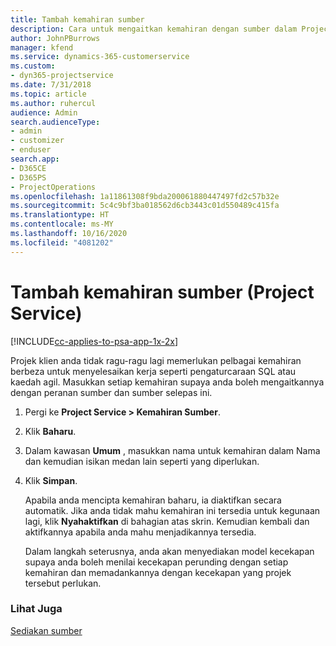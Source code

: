 ```yaml
---
title: Tambah kemahiran sumber
description: Cara untuk mengaitkan kemahiran dengan sumber dalam Project Service
author: JohnPBurrows
manager: kfend
ms.service: dynamics-365-customerservice
ms.custom:
- dyn365-projectservice
ms.date: 7/31/2018
ms.topic: article
ms.author: ruhercul
audience: Admin
search.audienceType:
- admin
- customizer
- enduser
search.app:
- D365CE
- D365PS
- ProjectOperations
ms.openlocfilehash: 1a11861308f9bda200061880447497fd2c57b32e
ms.sourcegitcommit: 5c4c9bf3ba018562d6cb3443c01d550489c415fa
ms.translationtype: HT
ms.contentlocale: ms-MY
ms.lasthandoff: 10/16/2020
ms.locfileid: "4081202"
---
```

# <a name="add-resource-skills-project-service"></a>Tambah kemahiran sumber (Project Service)

[!INCLUDE[cc-applies-to-psa-app-1x-2x](../includes/cc-applies-to-psa-app-1x-2x.md)]

Projek klien anda tidak ragu-ragu lagi memerlukan pelbagai kemahiran berbeza untuk menyelesaikan kerja seperti pengaturcaraan SQL atau kaedah agil. Masukkan setiap kemahiran supaya anda boleh mengaitkannya dengan peranan sumber dan sumber selepas ini.  
  
1. Pergi ke **Project Service > Kemahiran Sumber**.  
  
2. Klik **Baharu**.  
  
3. Dalam kawasan **Umum** , masukkan nama untuk kemahiran dalam Nama dan kemudian isikan medan lain seperti yang diperlukan.  
  
4. Klik **Simpan**.  
  
   Apabila anda mencipta kemahiran baharu, ia diaktifkan secara automatik. Jika anda tidak mahu kemahiran ini tersedia untuk kegunaan lagi, klik **Nyahaktifkan** di bahagian atas skrin. Kemudian kembali dan aktifkannya apabila anda mahu menjadikannya tersedia.  
  
   Dalam langkah seterusnya, anda akan menyediakan model kecekapan supaya anda boleh menilai kecekapan perunding dengan setiap kemahiran dan memadankannya dengan kecekapan yang projek tersebut perlukan.  
  
### <a name="see-also"></a>Lihat Juga  
 [Sediakan sumber](../psa/set-up-resources.md)
